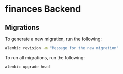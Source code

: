 # finances Backend

## Migrations

To generate a new migration, run the following:

```sh
alembic revision -m "Message for the new migration"
```

To run all migrations, run the following:

```sh
alembic upgrade head
```
